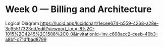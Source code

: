 # Week 0 — Billing and Architecture

Logical Diagram
https://lucid.app/lucidchart/1ecee674-b559-4268-a28e-3c95517323dd/edit?viewport_loc=-8%2C-1015%2C4245%2C1588%2C0_0&invitationId=inv_c698acc2-ceeb-40b3-a8bf-c71dfbad8799
